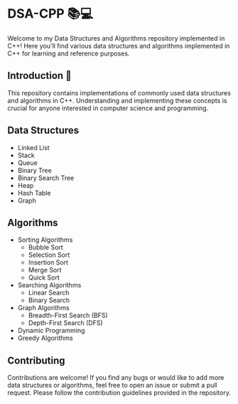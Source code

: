 # DSA-CPP 📚💻

Welcome to my Data Structures and Algorithms repository implemented in C++! Here you'll find various data structures and algorithms implemented in C++ for learning and reference purposes.

## Introduction 📄
This repository contains implementations of commonly used data structures and algorithms in C++. Understanding and implementing these concepts is crucial for anyone interested in computer science and programming.

## Data Structures
- Linked List
- Stack
- Queue
- Binary Tree
- Binary Search Tree
- Heap
- Hash Table
- Graph

## Algorithms
- Sorting Algorithms
  - Bubble Sort
  - Selection Sort
  - Insertion Sort
  - Merge Sort
  - Quick Sort
- Searching Algorithms
  - Linear Search
  - Binary Search
- Graph Algorithms
  - Breadth-First Search (BFS)
  - Depth-First Search (DFS)
- Dynamic Programming
- Greedy Algorithms

## Contributing
Contributions are welcome! If you find any bugs or would like to add more data structures or algorithms, feel free to open an issue or submit a pull request. Please follow the contribution guidelines provided in the repository.
